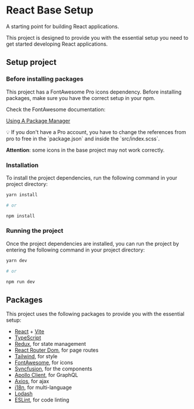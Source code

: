 # React Base Setup

A starting point for building React applications.

This project is designed to provide you with the essential setup you need to get started developing React applications. 

## Setup project

### Before installing packages

This project has a FontAwesome Pro icons dependency. Before installing packages, make sure you have the correct setup in your npm.

Check the FontAwesome documentation:

[Using A Package Manager](https://fontawesome.com/docs/web/setup/packages)

<aside>
💡 If you don't have a Pro account, you have to change the references from pro to free in the `package.json` and inside the `src/index.scss`.

**Attention**: some icons in the base project may not work correctly.

</aside>

### Installation

To install the project dependencies, run the following command in your project directory:

```bash
yarn install

# or

npm install
```

### Running the project

Once the project dependencies are installed, you can run the project by entering the following command in your project directory:

```bash
yarn dev

# or

npm run dev 
```

## Packages

This project uses the following packages to provide you with the essential setup:

- [React](https://reactjs.org/) + [Vite](https://vitejs.dev/)
- [TypeScript](https://www.typescriptlang.org/)
- [Redux](https://redux-toolkit.js.org/), for state management
- [React Router Dom](https://reactrouter.com/en/main), for page routes
- [Tailwind](https://tailwindcss.com/), for style
- [FontAwesome](https://fontawesome.com/), for icons
- [Syncfusion](https://ej2.syncfusion.com/home/react.html), for the components
- [Apollo Client](https://www.apollographql.com/docs/react/), for GraphQL
- [Axios](https://axios-http.com/), for ajax
- [i18n](https://react.i18next.com/), for multi-language
- [Lodash](https://lodash.com/)
- [ESLint](https://eslint.org/), for code linting